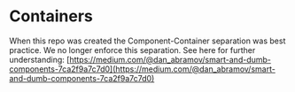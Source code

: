 # Containers

When this repo was created the Component-Container separation was best practice. We no longer enforce this separation. See here for further understanding: [https://medium.com/@dan_abramov/smart-and-dumb-components-7ca2f9a7c7d0](https://medium.com/@dan_abramov/smart-and-dumb-components-7ca2f9a7c7d0)
